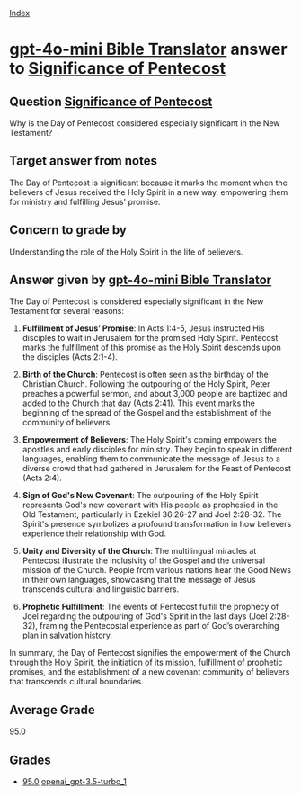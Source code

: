 
[Index](../../../index.md)
# [gpt-4o-mini Bible Translator](../../answering_models/gpt-4o-mini_Bible_Translator.md) answer to [Significance of Pentecost](../../questions/Significance_of_Pentecost.md)

## Question [Significance of Pentecost](../../questions/Significance_of_Pentecost.md)
Why is the Day of Pentecost considered especially significant in the New Testament?

## Target answer from notes
The Day of Pentecost is significant because it marks the moment when the believers of Jesus received the Holy Spirit in a new way, empowering them for ministry and fulfilling Jesus' promise.

## Concern to grade by
Understanding the role of the Holy Spirit in the life of believers.

## Answer given by [gpt-4o-mini Bible Translator](../../answering_models/gpt-4o-mini_Bible_Translator.md)
The Day of Pentecost is considered especially significant in the New Testament for several reasons:

1. **Fulfillment of Jesus’ Promise**: In Acts 1:4-5, Jesus instructed His disciples to wait in Jerusalem for the promised Holy Spirit. Pentecost marks the fulfillment of this promise as the Holy Spirit descends upon the disciples (Acts 2:1-4).

2. **Birth of the Church**: Pentecost is often seen as the birthday of the Christian Church. Following the outpouring of the Holy Spirit, Peter preaches a powerful sermon, and about 3,000 people are baptized and added to the Church that day (Acts 2:41). This event marks the beginning of the spread of the Gospel and the establishment of the community of believers.

3. **Empowerment of Believers**: The Holy Spirit's coming empowers the apostles and early disciples for ministry. They begin to speak in different languages, enabling them to communicate the message of Jesus to a diverse crowd that had gathered in Jerusalem for the Feast of Pentecost (Acts 2:4).

4. **Sign of God's New Covenant**: The outpouring of the Holy Spirit represents God's new covenant with His people as prophesied in the Old Testament, particularly in Ezekiel 36:26-27 and Joel 2:28-32. The Spirit's presence symbolizes a profound transformation in how believers experience their relationship with God.

5. **Unity and Diversity of the Church**: The multilingual miracles at Pentecost illustrate the inclusivity of the Gospel and the universal mission of the Church. People from various nations hear the Good News in their own languages, showcasing that the message of Jesus transcends cultural and linguistic barriers.

6. **Prophetic Fulfillment**: The events of Pentecost fulfill the prophecy of Joel regarding the outpouring of God's Spirit in the last days (Joel 2:28-32), framing the Pentecostal experience as part of God’s overarching plan in salvation history.

In summary, the Day of Pentecost signifies the empowerment of the Church through the Holy Spirit, the initiation of its mission, fulfillment of prophetic promises, and the establishment of a new covenant community of believers that transcends cultural boundaries.

## Average Grade
95.0

## Grades
 * [95.0](./Significance_of_Pentecost_grades/openai_gpt-3.5-turbo_1.md) [openai_gpt-3.5-turbo_1](../../grading_models/openai_gpt-3.5-turbo_1.md)
